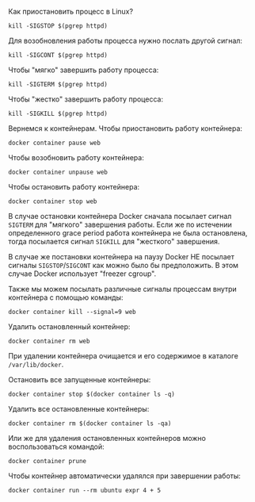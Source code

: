 Как приостановить процесс в Linux?

```shell
kill -SIGSTOP $(pgrep httpd)
```

Для возобновления работы процесса нужно послать другой сигнал:

```shell
kill -SIGCONT $(pgrep httpd)
```

Чтобы "мягко" завершить работу процесса:

```shell
kill -SIGTERM $(pgrep httpd)
```

Чтобы "жестко" завершить работу процесса:

```shell
kill -SIGKILL $(pgrep httpd)
```

Вернемся к контейнерам. Чтобы приостановить работу контейнера:

```shell
docker container pause web
```

Чтобы возобновить работу контейнера:

```shell
docker container unpause web
```

Чтобы остановить работу контейнера:

```shell
docker container stop web
```

В случае остановки контейнера Docker сначала посылает сигнал `SIGTERM` для "мягкого" завершения работы. Если же по истечении определенного grace period работа контейнера не была остановлена, тогда посылается сигнал `SIGKILL` для "жесткого" завершения.

В случае же постановки контейнера на паузу Docker НЕ посылает сигналы `SIGSTOP`/`SIGCONT` как можно было бы предположить. В этом случае Docker использует "freezer cgroup".

Также мы можем посылать различные сигналы процессам внутри контейнера с помощью команды:

```shell
docker container kill --signal=9 web
```

Удалить остановленный контейнер:

```shell
docker container rm web
```

При удалении контейнера очищается и его содержимое в каталоге `/var/lib/docker`.

Остановить все запущенные контейнеры:

```shell
docker container stop $(docker container ls -q)
```

Удалить все остановленные контейнеры:

```shell
docker container rm $(docker container ls -qa)
```

Или же для удаления остановленных контейнеров можно воспользоваться командой:

```shell
docker container prune
```

Чтобы контейнер автоматически удалялся при завершении работы:

```shell
docker container run --rm ubuntu expr 4 + 5
```
